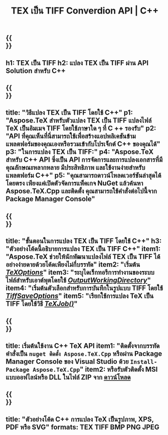 ﻿---
translation: true
template: /_templates/_conversion-child-cpp.md
title: TEX เป็น TIFF Converdion API | C++
description: ฟังก์ชันการแปลง TeX เป็น TIFF รวมไลบรารี C++ ในสถานที่นี้เข้ากับโครงการของคุณหรือใช้แอปพลิเคชันข้ามแพลตฟอร์มเพื่อแปลง TeX เป็น TIFF
keywords: tex เป็น tiff api cpp, text2tiff รวม c++
url: /cpp/conversion/tex-to-tiff/
family: tex
platformtag: cpp
feature: conversion
informat: TEX
outformat: TIFF
otherformats: BMP PNG JPEG PDF SVG XPS
---

{{<section banner>}}
---
h1: TEX เป็น TIFF
h2: แปลง TEX เป็น TIFF ผ่าน API Solution สำหรับ C++
---

{{<section overview>}}
---
title: "วิธีแปลง TEX เป็น TIFF โดยใช้ C++"
p1: "Aspose.TeX สำหรับตัวแปลง TEX เป็น TIFF แปลงไฟล์ TeX เป็นอิมเมจ TIFF โดยใช้ภาษาใด ๆ ที่ C ++ รองรับ"
p2: "API ที่คุณเห็นที่นี่สามารถใช้เพื่อสร้างแอปพลิเคชันข้ามแพลตฟอร์มของคุณเองหรือรวมเข้ากับโปรเจ็กต์ C++ ของคุณได้"
p3: "ในการแปลง TEX เป็น TIFF:"
p4: "Aspose.TeX สำหรับ C++ API ซึ่งเป็น API การจัดการและการแปลงเอกสารที่มีคุณลักษณะหลากหลาย มีประสิทธิภาพ และใช้งานง่ายสำหรับแพลตฟอร์ม C++"
p5: "คุณสามารถดาวน์โหลดเวอร์ชันล่าสุดได้โดยตรง เพียงแค่เปิดตัวจัดการแพ็คเกจ NuGet แล้วค้นหา Aspose.TeX.Cpp และติดตั้ง คุณสามารถใช้คำสั่งต่อไปนี้จาก Package Manager Console"
---

{{<section feature1>}}
---
title: "ขั้นตอนในการแปลง TEX เป็น TIFF โดยใช้ C++"
h3: "ตัวอย่างโค้ดนี้อธิบายการแปลง TEX เป็น TIFF C++"
item1: "Aspose.TeX ช่วยให้นักพัฒนาแปลงไฟล์ TEX เป็น TIFF ได้อย่างง่ายดายด้วยโค้ดเพียงไม่กี่บรรทัด"
item2: "เริ่มต้น [*TeXOptions*](https://reference.aspose.com/tex/cpp/class/aspose.te_x.te_x_options)"
item3: "ระบุไดเร็กทอรีการทำงานของระบบไฟล์สำหรับเอาต์พุตโดยใช้ [*OutputWorkingDirectory*](https://reference.aspose.com/tex/cpp/class/aspose.te_x.te_x_options#aa4f4ea6dab7db5ba1b40800495f16f63)"
item4: "เริ่มต้นตัวเลือกสำหรับการบันทึกในรูปแบบ TIFF โดยใช้ [*TiffSaveOptions*](https://reference.aspose.com/tex/cpp/class/aspose.te_x.presentation.image.tiff_save_options)"
item5: "เรียกใช้การแปลง TeX เป็น TIFF โดยใช้วิธี [*TeXJob()*](https://reference.aspose.com/tex/cpp/class/aspose.te_x.te_x_job)"
---

{{<section feature2>}}
---
title: เริ่มต้นใช้งาน C++ TeX API
item1: "ติดตั้งจากบรรทัดคำสั่งเป็น ```nuget ติดตั้ง Aspose.TeX.Cpp``` หรือผ่าน Package Manager Console ของ Visual Studio ด้วย ```Install-Package Aspose.TeX.Cpp```"
item2: หรือรับตัวติดตั้ง MSI แบบออฟไลน์หรือ DLL ในไฟล์ ZIP จาก [ดาวน์โหลด](https://downloads.aspose.com/tex/cpp)
---

{{<section widget>}}
---
title: "ตัวอย่างโค้ด C++ การแปลง TeX เป็นรูปภาพ, XPS, PDF หรือ SVG"
formats: TEX TIFF BMP PNG JPEG
---